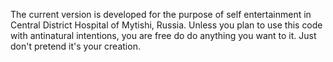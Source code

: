 The current version is developed for the purpose of self entertainment in Central District Hospital of Mytishi, Russia.
Unless you plan to use this code with antinatural intentions, you are free do do anything you want to it. 
Just don't pretend it's your creation.
